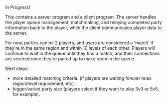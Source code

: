In Progress!

This contains a server program and a client program. The server handles the player queue management, matchmaking, and relaying completed party information back to the player, while the client communicates player data to the server.

For now, parties can be 2 players, and users are considered a 'match' if they're in the same region and within 10 levels of each other. Players will continue to wait in the queue until they find a match, and their connections are severed once they're paired up to make room in the queue.

Next steps:
  - more detailed matching criteria. (if players are waiting forever relax region/level requirement, etc).
  - bigger/varied party size (players select if they want to play 3v3 or 5v5, for example).
